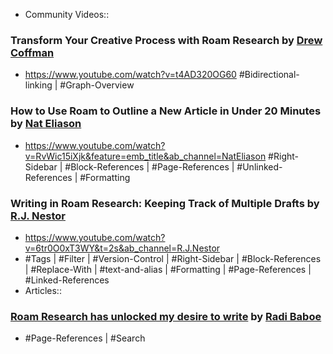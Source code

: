 - Community Videos::
### Transform Your Creative Process with Roam Research by [Drew Coffman](Drew%20Coffman.md)
- <https://www.youtube.com/watch?v=t4AD320OG60>
#Bidirectional-linking | #Graph-Overview
### How to Use Roam to Outline a New Article in Under 20 Minutes by [Nat Eliason](Nat%20Eliason.md)
- <https://www.youtube.com/watch?v=RvWic15iXjk&feature=emb_title&ab_channel=NatEliason>
#Right-Sidebar | #Block-References | #Page-References | #Unlinked-References | #Formatting
### Writing in Roam Research: Keeping Track of Multiple Drafts by [R.J. Nestor](R.J.%20Nestor.md)
- <https://www.youtube.com/watch?v=6tr0O0xT3WY&t=2s&ab_channel=R.J.Nestor>
- #Tags | #Filter | #Version-Control | #Right-Sidebar | #Block-References | #Replace-With | #text-and-alias | #Formatting |  #Page-References | #Linked-References
- Articles::
### [Roam Research has unlocked my desire to write](https://radi.blog/roam-research-has-unlocked-my-desire-to-write/) by [Radi Baboe](Radi%20Baboe.md)
- #Page-References | #Search